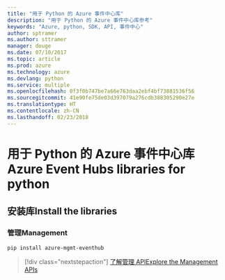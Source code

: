 ```yaml
---
title: "用于 Python 的 Azure 事件中心库"
description: "用于 Python 的 Azure 事件中心库参考"
keywords: "Azure, python, SDK, API, 事件中心"
author: sptramer
ms.author: sttramer
manager: douge
ms.date: 07/10/2017
ms.topic: article
ms.prod: azure
ms.technology: azure
ms.devlang: python
ms.service: multiple
ms.openlocfilehash: 0f3f0b747be7a66e763daa2ebf4bf73881536f56
ms.sourcegitcommit: 41e90fe75de03d397079a276cdb388305290e27e
ms.translationtype: HT
ms.contentlocale: zh-CN
ms.lasthandoff: 02/23/2018
---
```

# <a name="azure-event-hubs-libraries-for-python"></a><span data-ttu-id="96626-104">用于 Python 的 Azure 事件中心库</span><span class="sxs-lookup"><span data-stu-id="96626-104">Azure Event Hubs libraries for python</span></span>

## <a name="install-the-libraries"></a><span data-ttu-id="96626-105">安装库</span><span class="sxs-lookup"><span data-stu-id="96626-105">Install the libraries</span></span>


### <a name="management"></a><span data-ttu-id="96626-106">管理</span><span class="sxs-lookup"><span data-stu-id="96626-106">Management</span></span>

```bash
pip install azure-mgmt-eventhub
```
> [!div class="nextstepaction"]
> [<span data-ttu-id="96626-107">了解管理 API</span><span class="sxs-lookup"><span data-stu-id="96626-107">Explore the Management APIs</span></span>](/python/api/overview/azure/eventhub/management)